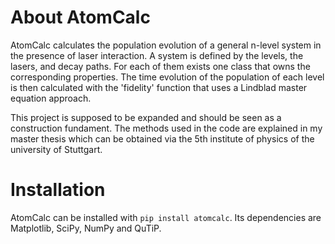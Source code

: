 About AtomCalc
==============
AtomCalc calculates the population evolution of a general n-level system in the presence of laser interaction. 
A system is defined by the levels, the lasers, and decay paths. For each of them exists one class that owns the corresponding properties.
The time evolution of the population of each level is then calculated with the 'fidelity' function that uses a Lindblad master equation approach.

This project is supposed to be expanded and should be seen as a construction fundament.
The methods used in the code are explained in my master thesis which can be obtained via the 5th institute of physics of the university of Stuttgart.


Installation
============
AtomCalc can be installed with ``pip install atomcalc``. Its dependencies are Matplotlib, SciPy, NumPy and QuTiP.